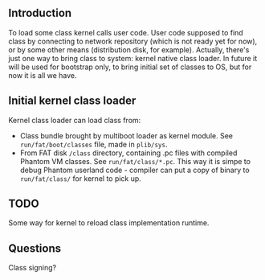 ## Introduction ##

To load some class kernel calls user code. User code supposed to find class by connecting to network repository (which is not ready yet for now), or by some other means (distribution disk, for example). Actually, there's just one way to bring class to system: kernel native class loader. In future it will be used for bootstrap only, to bring initial set of classes to OS, but for now it is all we have.

## Initial kernel class loader ##

Kernel class loader can load class from:

* Class bundle brought by multiboot loader as kernel module. See `run/fat/boot/classes` file, made in `plib/sys`.
* From FAT disk `/class` directory, containing .pc files with compiled Phantom VM classes. See `run/fat/class/*.pc`. This way it is simpe to debug Phantom userland code - compiler can put a copy of binary to `run/fat/class/` for kernel to pick up.

## TODO ##

Some way for kernel to reload class implementation runtime.

## Questions ##

Class signing?
